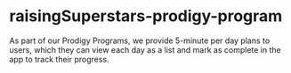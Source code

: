 # raisingSuperstars-prodigy-program
As part of our Prodigy Programs, we provide 5-minute per day plans to users, which they can view each day as a list and mark as complete in the app to track their progress.
